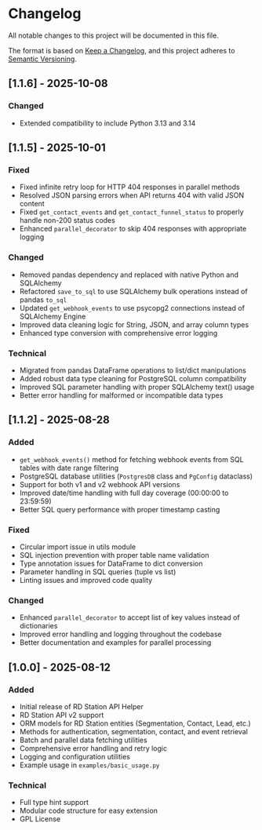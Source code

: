 # Changelog

All notable changes to this project will be documented in this file.

The format is based on [Keep a Changelog](https://keepachangelog.com/en/1.0.0/),
and this project adheres to [Semantic Versioning](https://semver.org/spec/v2.0.0.html).

## [1.1.6] - 2025-10-08

### Changed
- Extended compatibility to include Python 3.13 and 3.14

## [1.1.5] - 2025-10-01

### Fixed
- Fixed infinite retry loop for HTTP 404 responses in parallel methods
- Resolved JSON parsing errors when API returns 404 with valid JSON content
- Fixed `get_contact_events` and `get_contact_funnel_status` to properly handle non-200 status codes
- Enhanced `parallel_decorator` to skip 404 responses with appropriate logging

### Changed
- Removed pandas dependency and replaced with native Python and SQLAlchemy
- Refactored `save_to_sql` to use SQLAlchemy bulk operations instead of pandas `to_sql`
- Updated `get_webhook_events` to use psycopg2 connections instead of SQLAlchemy Engine
- Improved data cleaning logic for String, JSON, and array column types
- Enhanced type conversion with comprehensive error logging

### Technical
- Migrated from pandas DataFrame operations to list/dict manipulations
- Added robust data type cleaning for PostgreSQL column compatibility
- Improved SQL parameter handling with proper SQLAlchemy text() usage
- Better error handling for malformed or incompatible data types


## [1.1.2] - 2025-08-28

### Added
- `get_webhook_events()` method for fetching webhook events from SQL tables with date range filtering
- PostgreSQL database utilities (`PostgresDB` class and `PgConfig` dataclass)
- Support for both v1 and v2 webhook API versions
- Improved date/time handling with full day coverage (00:00:00 to 23:59:59)
- Better SQL query performance with proper timestamp casting

### Fixed
- Circular import issue in utils module
- SQL injection prevention with proper table name validation
- Type annotation issues for DataFrame to dict conversion
- Parameter handling in SQL queries (tuple vs list)
- Linting issues and improved code quality

### Changed
- Enhanced `parallel_decorator` to accept list of key values instead of dictionaries
- Improved error handling and logging throughout the codebase
- Better documentation and examples for parallel processing

## [1.0.0] - 2025-08-12

### Added
- Initial release of RD Station API Helper
- RD Station API v2 support
- ORM models for RD Station entities (Segmentation, Contact, Lead, etc.)
- Methods for authentication, segmentation, contact, and event retrieval
- Batch and parallel data fetching utilities
- Comprehensive error handling and retry logic
- Logging and configuration utilities
- Example usage in `examples/basic_usage.py`

### Technical
- Full type hint support
- Modular code structure for easy extension
- GPL License
